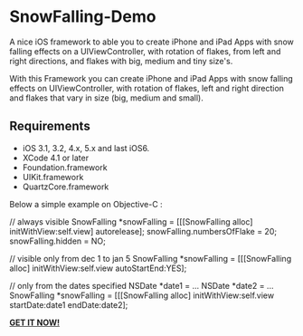 **SnowFalling-Demo**
================

A nice iOS framework to able you to create iPhone and iPad Apps with snow falling effects on a UIViewController, with rotation of flakes, from left and right directions, and flakes with big, medium and tiny size's.

With this Framework you can create iPhone and iPad Apps with snow falling effects on UIViewController, with rotation of flakes, left and right direction and flakes that vary in size (big, medium and small).

## Requirements
* iOS 3.1, 3.2, 4.x, 5.x and last iOS6.
* XCode 4.1 or later
* Foundation.framework
* UIKit.framework
* QuartzCore.framework

Below a simple example on Objective-C :

// always visible
SnowFalling *snowFalling = [[[SnowFalling alloc] initWithView:self.view] autorelease];
snowFalling.numbersOfFlake = 20;
snowFalling.hidden = NO;

// visible only from dec 1 to jan 5
SnowFalling *snowFalling = [[[SnowFalling alloc] initWithView:self.view autoStartEnd:YES];

// only from the dates specified
NSDate *date1 = ...
NSDate *date2 = ...
SnowFalling *snowFalling = [[[SnowFalling alloc] initWithView:self.view startDate:date1 endDate:date2];

**[GET IT NOW!](http://www.prioregroup.com/iphone/snowfalling.aspx)**